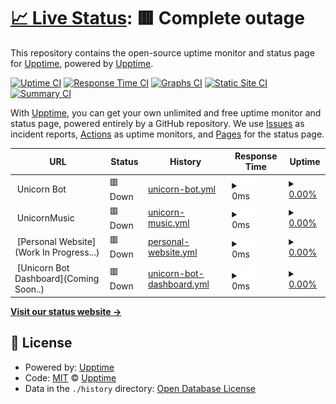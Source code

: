 # [📈 Live Status](https://UnicornUptime): <!--live status--> **🟥 Complete outage**

This repository contains the open-source uptime monitor and status page for [Upptime](https://upptime.js.org), powered by [Upptime](https://github.com/upptime/upptime).

[![Uptime CI](https://github.com/VisheshPS/UnicornUptime/workflows/Uptime%20CI/badge.svg)](https://github.com/VisheshPS/UnicornUptime/actions?query=workflow%3A%22Uptime+CI%22)
[![Response Time CI](https://github.com/VisheshPS/UnicornUptime/workflows/Response%20Time%20CI/badge.svg)](https://github.com/VisheshPS/UnicornUptime/actions?query=workflow%3A%22Response+Time+CI%22)
[![Graphs CI](https://github.com/VisheshPS/UnicornUptime/workflows/Graphs%20CI/badge.svg)](https://github.com/VisheshPS/UnicornUptime/actions?query=workflow%3A%22Graphs+CI%22)
[![Static Site CI](https://github.com/VisheshPS/UnicornUptime/workflows/Static%20Site%20CI/badge.svg)](https://github.com/VisheshPS/UnicornUptime/actions?query=workflow%3A%22Static+Site+CI%22)
[![Summary CI](https://github.com/VisheshPS/UnicornUptime/workflows/Summary%20CI/badge.svg)](https://github.com/VisheshPS/UnicornUptime/actions?query=workflow%3A%22Summary+CI%22)

With [Upptime](https://upptime.js.org), you can get your own unlimited and free uptime monitor and status page, powered entirely by a GitHub repository. We use [Issues](https://github.com/upptime/upptime/issues) as incident reports, [Actions](https://github.com/VisheshPS/UnicornUptime/actions) as uptime monitors, and [Pages](https://UnicornUptime) for the status page.

<!--start: status pages-->
<!-- This summary is generated by Upptime (https://github.com/upptime/upptime) -->
<!-- Do not edit this manually, your changes will be overwritten -->
<!-- prettier-ignore -->
| URL | Status | History | Response Time | Uptime |
| --- | ------ | ------- | ------------- | ------ |
| <img alt="" src="https://favicons.githubusercontent.com/null" height="13"> Unicorn Bot | 🟥 Down | [unicorn-bot.yml](https://github.com/VisheshPS/UnicornUptime/commits/HEAD/history/unicorn-bot.yml) | <details><summary><img alt="Response time graph" src="./graphs/unicorn-bot/response-time-week.png" height="20"> 0ms</summary><br><a href="https://VisheshPS.github.io/UnicornUptime/history/unicorn-bot"><img alt="Response time 161" src="https://img.shields.io/endpoint?url=https%3A%2F%2Fraw.githubusercontent.com%2FVisheshPS%2FUnicornUptime%2FHEAD%2Fapi%2Funicorn-bot%2Fresponse-time.json"></a><br><a href="https://VisheshPS.github.io/UnicornUptime/history/unicorn-bot"><img alt="24-hour response time 0" src="https://img.shields.io/endpoint?url=https%3A%2F%2Fraw.githubusercontent.com%2FVisheshPS%2FUnicornUptime%2FHEAD%2Fapi%2Funicorn-bot%2Fresponse-time-day.json"></a><br><a href="https://VisheshPS.github.io/UnicornUptime/history/unicorn-bot"><img alt="7-day response time 0" src="https://img.shields.io/endpoint?url=https%3A%2F%2Fraw.githubusercontent.com%2FVisheshPS%2FUnicornUptime%2FHEAD%2Fapi%2Funicorn-bot%2Fresponse-time-week.json"></a><br><a href="https://VisheshPS.github.io/UnicornUptime/history/unicorn-bot"><img alt="30-day response time 161" src="https://img.shields.io/endpoint?url=https%3A%2F%2Fraw.githubusercontent.com%2FVisheshPS%2FUnicornUptime%2FHEAD%2Fapi%2Funicorn-bot%2Fresponse-time-month.json"></a><br><a href="https://VisheshPS.github.io/UnicornUptime/history/unicorn-bot"><img alt="1-year response time 161" src="https://img.shields.io/endpoint?url=https%3A%2F%2Fraw.githubusercontent.com%2FVisheshPS%2FUnicornUptime%2FHEAD%2Fapi%2Funicorn-bot%2Fresponse-time-year.json"></a></details> | <details><summary><a href="https://VisheshPS.github.io/UnicornUptime/history/unicorn-bot">0.00%</a></summary><a href="https://VisheshPS.github.io/UnicornUptime/history/unicorn-bot"><img alt="All-time uptime 0.15%" src="https://img.shields.io/endpoint?url=https%3A%2F%2Fraw.githubusercontent.com%2FVisheshPS%2FUnicornUptime%2FHEAD%2Fapi%2Funicorn-bot%2Fuptime.json"></a><br><a href="https://VisheshPS.github.io/UnicornUptime/history/unicorn-bot"><img alt="24-hour uptime 0.00%" src="https://img.shields.io/endpoint?url=https%3A%2F%2Fraw.githubusercontent.com%2FVisheshPS%2FUnicornUptime%2FHEAD%2Fapi%2Funicorn-bot%2Fuptime-day.json"></a><br><a href="https://VisheshPS.github.io/UnicornUptime/history/unicorn-bot"><img alt="7-day uptime 0.00%" src="https://img.shields.io/endpoint?url=https%3A%2F%2Fraw.githubusercontent.com%2FVisheshPS%2FUnicornUptime%2FHEAD%2Fapi%2Funicorn-bot%2Fuptime-week.json"></a><br><a href="https://VisheshPS.github.io/UnicornUptime/history/unicorn-bot"><img alt="30-day uptime 0.15%" src="https://img.shields.io/endpoint?url=https%3A%2F%2Fraw.githubusercontent.com%2FVisheshPS%2FUnicornUptime%2FHEAD%2Fapi%2Funicorn-bot%2Fuptime-month.json"></a><br><a href="https://VisheshPS.github.io/UnicornUptime/history/unicorn-bot"><img alt="1-year uptime 0.15%" src="https://img.shields.io/endpoint?url=https%3A%2F%2Fraw.githubusercontent.com%2FVisheshPS%2FUnicornUptime%2FHEAD%2Fapi%2Funicorn-bot%2Fuptime-year.json"></a></details>
| <img alt="" src="https://favicons.githubusercontent.com/null" height="13"> UnicornMusic | 🟥 Down | [unicorn-music.yml](https://github.com/VisheshPS/UnicornUptime/commits/HEAD/history/unicorn-music.yml) | <details><summary><img alt="Response time graph" src="./graphs/unicorn-music/response-time-week.png" height="20"> 0ms</summary><br><a href="https://VisheshPS.github.io/UnicornUptime/history/unicorn-music"><img alt="Response time 147" src="https://img.shields.io/endpoint?url=https%3A%2F%2Fraw.githubusercontent.com%2FVisheshPS%2FUnicornUptime%2FHEAD%2Fapi%2Funicorn-music%2Fresponse-time.json"></a><br><a href="https://VisheshPS.github.io/UnicornUptime/history/unicorn-music"><img alt="24-hour response time 0" src="https://img.shields.io/endpoint?url=https%3A%2F%2Fraw.githubusercontent.com%2FVisheshPS%2FUnicornUptime%2FHEAD%2Fapi%2Funicorn-music%2Fresponse-time-day.json"></a><br><a href="https://VisheshPS.github.io/UnicornUptime/history/unicorn-music"><img alt="7-day response time 0" src="https://img.shields.io/endpoint?url=https%3A%2F%2Fraw.githubusercontent.com%2FVisheshPS%2FUnicornUptime%2FHEAD%2Fapi%2Funicorn-music%2Fresponse-time-week.json"></a><br><a href="https://VisheshPS.github.io/UnicornUptime/history/unicorn-music"><img alt="30-day response time 147" src="https://img.shields.io/endpoint?url=https%3A%2F%2Fraw.githubusercontent.com%2FVisheshPS%2FUnicornUptime%2FHEAD%2Fapi%2Funicorn-music%2Fresponse-time-month.json"></a><br><a href="https://VisheshPS.github.io/UnicornUptime/history/unicorn-music"><img alt="1-year response time 147" src="https://img.shields.io/endpoint?url=https%3A%2F%2Fraw.githubusercontent.com%2FVisheshPS%2FUnicornUptime%2FHEAD%2Fapi%2Funicorn-music%2Fresponse-time-year.json"></a></details> | <details><summary><a href="https://VisheshPS.github.io/UnicornUptime/history/unicorn-music">0.00%</a></summary><a href="https://VisheshPS.github.io/UnicornUptime/history/unicorn-music"><img alt="All-time uptime 0.15%" src="https://img.shields.io/endpoint?url=https%3A%2F%2Fraw.githubusercontent.com%2FVisheshPS%2FUnicornUptime%2FHEAD%2Fapi%2Funicorn-music%2Fuptime.json"></a><br><a href="https://VisheshPS.github.io/UnicornUptime/history/unicorn-music"><img alt="24-hour uptime 0.00%" src="https://img.shields.io/endpoint?url=https%3A%2F%2Fraw.githubusercontent.com%2FVisheshPS%2FUnicornUptime%2FHEAD%2Fapi%2Funicorn-music%2Fuptime-day.json"></a><br><a href="https://VisheshPS.github.io/UnicornUptime/history/unicorn-music"><img alt="7-day uptime 0.00%" src="https://img.shields.io/endpoint?url=https%3A%2F%2Fraw.githubusercontent.com%2FVisheshPS%2FUnicornUptime%2FHEAD%2Fapi%2Funicorn-music%2Fuptime-week.json"></a><br><a href="https://VisheshPS.github.io/UnicornUptime/history/unicorn-music"><img alt="30-day uptime 0.15%" src="https://img.shields.io/endpoint?url=https%3A%2F%2Fraw.githubusercontent.com%2FVisheshPS%2FUnicornUptime%2FHEAD%2Fapi%2Funicorn-music%2Fuptime-month.json"></a><br><a href="https://VisheshPS.github.io/UnicornUptime/history/unicorn-music"><img alt="1-year uptime 0.15%" src="https://img.shields.io/endpoint?url=https%3A%2F%2Fraw.githubusercontent.com%2FVisheshPS%2FUnicornUptime%2FHEAD%2Fapi%2Funicorn-music%2Fuptime-year.json"></a></details>
| <img alt="" src="https://favicons.githubusercontent.com/null" height="13"> [Personal Website](Work In Progress...) | 🟥 Down | [personal-website.yml](https://github.com/VisheshPS/UnicornUptime/commits/HEAD/history/personal-website.yml) | <details><summary><img alt="Response time graph" src="./graphs/personal-website/response-time-week.png" height="20"> 0ms</summary><br><a href="https://VisheshPS.github.io/UnicornUptime/history/personal-website"><img alt="Response time 0" src="https://img.shields.io/endpoint?url=https%3A%2F%2Fraw.githubusercontent.com%2FVisheshPS%2FUnicornUptime%2FHEAD%2Fapi%2Fpersonal-website%2Fresponse-time.json"></a><br><a href="https://VisheshPS.github.io/UnicornUptime/history/personal-website"><img alt="24-hour response time 0" src="https://img.shields.io/endpoint?url=https%3A%2F%2Fraw.githubusercontent.com%2FVisheshPS%2FUnicornUptime%2FHEAD%2Fapi%2Fpersonal-website%2Fresponse-time-day.json"></a><br><a href="https://VisheshPS.github.io/UnicornUptime/history/personal-website"><img alt="7-day response time 0" src="https://img.shields.io/endpoint?url=https%3A%2F%2Fraw.githubusercontent.com%2FVisheshPS%2FUnicornUptime%2FHEAD%2Fapi%2Fpersonal-website%2Fresponse-time-week.json"></a><br><a href="https://VisheshPS.github.io/UnicornUptime/history/personal-website"><img alt="30-day response time 0" src="https://img.shields.io/endpoint?url=https%3A%2F%2Fraw.githubusercontent.com%2FVisheshPS%2FUnicornUptime%2FHEAD%2Fapi%2Fpersonal-website%2Fresponse-time-month.json"></a><br><a href="https://VisheshPS.github.io/UnicornUptime/history/personal-website"><img alt="1-year response time 0" src="https://img.shields.io/endpoint?url=https%3A%2F%2Fraw.githubusercontent.com%2FVisheshPS%2FUnicornUptime%2FHEAD%2Fapi%2Fpersonal-website%2Fresponse-time-year.json"></a></details> | <details><summary><a href="https://VisheshPS.github.io/UnicornUptime/history/personal-website">0.00%</a></summary><a href="https://VisheshPS.github.io/UnicornUptime/history/personal-website"><img alt="All-time uptime 0.00%" src="https://img.shields.io/endpoint?url=https%3A%2F%2Fraw.githubusercontent.com%2FVisheshPS%2FUnicornUptime%2FHEAD%2Fapi%2Fpersonal-website%2Fuptime.json"></a><br><a href="https://VisheshPS.github.io/UnicornUptime/history/personal-website"><img alt="24-hour uptime 0.00%" src="https://img.shields.io/endpoint?url=https%3A%2F%2Fraw.githubusercontent.com%2FVisheshPS%2FUnicornUptime%2FHEAD%2Fapi%2Fpersonal-website%2Fuptime-day.json"></a><br><a href="https://VisheshPS.github.io/UnicornUptime/history/personal-website"><img alt="7-day uptime 0.00%" src="https://img.shields.io/endpoint?url=https%3A%2F%2Fraw.githubusercontent.com%2FVisheshPS%2FUnicornUptime%2FHEAD%2Fapi%2Fpersonal-website%2Fuptime-week.json"></a><br><a href="https://VisheshPS.github.io/UnicornUptime/history/personal-website"><img alt="30-day uptime 0.00%" src="https://img.shields.io/endpoint?url=https%3A%2F%2Fraw.githubusercontent.com%2FVisheshPS%2FUnicornUptime%2FHEAD%2Fapi%2Fpersonal-website%2Fuptime-month.json"></a><br><a href="https://VisheshPS.github.io/UnicornUptime/history/personal-website"><img alt="1-year uptime 0.00%" src="https://img.shields.io/endpoint?url=https%3A%2F%2Fraw.githubusercontent.com%2FVisheshPS%2FUnicornUptime%2FHEAD%2Fapi%2Fpersonal-website%2Fuptime-year.json"></a></details>
| <img alt="" src="https://favicons.githubusercontent.com/null" height="13"> [Unicorn Bot Dashboard](Coming Soon..) | 🟥 Down | [unicorn-bot-dashboard.yml](https://github.com/VisheshPS/UnicornUptime/commits/HEAD/history/unicorn-bot-dashboard.yml) | <details><summary><img alt="Response time graph" src="./graphs/unicorn-bot-dashboard/response-time-week.png" height="20"> 0ms</summary><br><a href="https://VisheshPS.github.io/UnicornUptime/history/unicorn-bot-dashboard"><img alt="Response time 0" src="https://img.shields.io/endpoint?url=https%3A%2F%2Fraw.githubusercontent.com%2FVisheshPS%2FUnicornUptime%2FHEAD%2Fapi%2Funicorn-bot-dashboard%2Fresponse-time.json"></a><br><a href="https://VisheshPS.github.io/UnicornUptime/history/unicorn-bot-dashboard"><img alt="24-hour response time 0" src="https://img.shields.io/endpoint?url=https%3A%2F%2Fraw.githubusercontent.com%2FVisheshPS%2FUnicornUptime%2FHEAD%2Fapi%2Funicorn-bot-dashboard%2Fresponse-time-day.json"></a><br><a href="https://VisheshPS.github.io/UnicornUptime/history/unicorn-bot-dashboard"><img alt="7-day response time 0" src="https://img.shields.io/endpoint?url=https%3A%2F%2Fraw.githubusercontent.com%2FVisheshPS%2FUnicornUptime%2FHEAD%2Fapi%2Funicorn-bot-dashboard%2Fresponse-time-week.json"></a><br><a href="https://VisheshPS.github.io/UnicornUptime/history/unicorn-bot-dashboard"><img alt="30-day response time 0" src="https://img.shields.io/endpoint?url=https%3A%2F%2Fraw.githubusercontent.com%2FVisheshPS%2FUnicornUptime%2FHEAD%2Fapi%2Funicorn-bot-dashboard%2Fresponse-time-month.json"></a><br><a href="https://VisheshPS.github.io/UnicornUptime/history/unicorn-bot-dashboard"><img alt="1-year response time 0" src="https://img.shields.io/endpoint?url=https%3A%2F%2Fraw.githubusercontent.com%2FVisheshPS%2FUnicornUptime%2FHEAD%2Fapi%2Funicorn-bot-dashboard%2Fresponse-time-year.json"></a></details> | <details><summary><a href="https://VisheshPS.github.io/UnicornUptime/history/unicorn-bot-dashboard">0.00%</a></summary><a href="https://VisheshPS.github.io/UnicornUptime/history/unicorn-bot-dashboard"><img alt="All-time uptime 0.00%" src="https://img.shields.io/endpoint?url=https%3A%2F%2Fraw.githubusercontent.com%2FVisheshPS%2FUnicornUptime%2FHEAD%2Fapi%2Funicorn-bot-dashboard%2Fuptime.json"></a><br><a href="https://VisheshPS.github.io/UnicornUptime/history/unicorn-bot-dashboard"><img alt="24-hour uptime 0.00%" src="https://img.shields.io/endpoint?url=https%3A%2F%2Fraw.githubusercontent.com%2FVisheshPS%2FUnicornUptime%2FHEAD%2Fapi%2Funicorn-bot-dashboard%2Fuptime-day.json"></a><br><a href="https://VisheshPS.github.io/UnicornUptime/history/unicorn-bot-dashboard"><img alt="7-day uptime 0.00%" src="https://img.shields.io/endpoint?url=https%3A%2F%2Fraw.githubusercontent.com%2FVisheshPS%2FUnicornUptime%2FHEAD%2Fapi%2Funicorn-bot-dashboard%2Fuptime-week.json"></a><br><a href="https://VisheshPS.github.io/UnicornUptime/history/unicorn-bot-dashboard"><img alt="30-day uptime 0.00%" src="https://img.shields.io/endpoint?url=https%3A%2F%2Fraw.githubusercontent.com%2FVisheshPS%2FUnicornUptime%2FHEAD%2Fapi%2Funicorn-bot-dashboard%2Fuptime-month.json"></a><br><a href="https://VisheshPS.github.io/UnicornUptime/history/unicorn-bot-dashboard"><img alt="1-year uptime 0.00%" src="https://img.shields.io/endpoint?url=https%3A%2F%2Fraw.githubusercontent.com%2FVisheshPS%2FUnicornUptime%2FHEAD%2Fapi%2Funicorn-bot-dashboard%2Fuptime-year.json"></a></details>

<!--end: status pages-->

[**Visit our status website →**](https://UnicornUptime)

## 📄 License

- Powered by: [Upptime](https://github.com/upptime/upptime)
- Code: [MIT](./LICENSE) © [Upptime](https://upptime.js.org)
- Data in the `./history` directory: [Open Database License](https://opendatacommons.org/licenses/odbl/1-0/)
